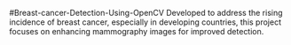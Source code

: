 #Breast-cancer-Detection-Using-OpenCV
Developed to address the rising incidence of breast cancer, especially in developing countries, this project focuses on enhancing mammography images for improved detection. 
